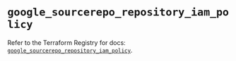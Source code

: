 # `google_sourcerepo_repository_iam_policy`

Refer to the Terraform Registry for docs: [`google_sourcerepo_repository_iam_policy`](https://registry.terraform.io/providers/hashicorp/google-beta/6.17.0/docs/resources/google_sourcerepo_repository_iam_policy).
